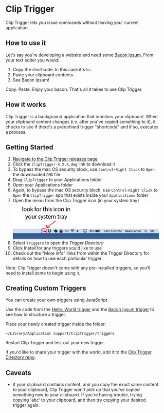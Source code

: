 # Clip Trigger

Clip Trigger lets you issue commands without leaving your current application.

## How to use it

Let's say you're developing a website and need some [Bacon Ipsum](https://baconipsum.com/). From your text editor you would:

1. Copy the shortcode. In this case it's `bc`.
2. Paste your clipboard contents.
3. See Bacon Ipsum!

Copy. Paste. Enjoy your bacon. That's all it takes to use Clip Trigger.

## How it works

Clip Trigger is a background application that monitors your clipboard. When your clipboard content changes (i.e. after you've copied something to it), it checks to see if there's a predefined trigger "shortcode" and if so, executes a process.

## Getting Started

1. [Navigate to the Clip Trigger releases page](https://github.com/seanlerner/clip-trigger/releases/latest)
1. Click the `ClipTrigger-X.X.X.dmg` link to download it
1. To bypass the mac OS security block, use `Control`-`Right Click` to `Open` the downloaded `DMG` file
1. Drag `ClipTrigger` to your Applications folder
1. Open your Applications folder
1. Again, to bypass the mac OS security block, use `Control`-`Right Click` to `Open` the `ClipTrigger` app that exists inside your `Applications` folder
1. Open the menu from the Clip Trigger icon (in your system tray)<br><img src=https://github.com/seanlerner/clip-trigger/raw/master/assets/img/system-tray-icon.png>
1. Select `Triggers` to open the *Trigger Directory*
1. Click Install for any triggers you'd like to use
1. Check out the "More Info" links from within the Trigger Directory for details on how to use each particular trigger

Note: Clip Trigger doesn't come with any pre-installed triggers, so you'll need to install some to begin using it.

## Creating Custom Triggers

You can create your own triggers using JavaScript.

Use the code from the [Hello, World trigger](https://github.com/seanlerner/hello-world-trigger) and the [Bacon Ipsum trigger](https://github.com/seanlerner/bacon-ipsum-trigger) to see how to structure a trigger.

Place your newly created trigger inside the folder:

```
~/Library/Application Support/ClipTrigger/triggers
```

Restart Clip Trigger and test out your new trigger.

If you'd like to share your trigger with the world, add it to the [Clip Trigger Directory repo](https://github.com/seanlerner/clip-trigger-directory).

## Caveats

- if your clipboard contains content, and you copy the exact same content to your clipboard, Clip Trigger won't pick up that you've copied something new to your clipboard. If you're having trouble, trying copying 'abc' to your clipboard, and then try copying your desired trigger again.
